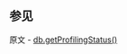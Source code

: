## 参见

原文 - [db.getProfilingStatus()]( https://docs.mongodb.com/manual/reference/method/db.getProfilingStatus/ )

